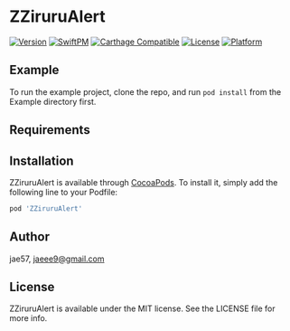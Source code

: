 # ZZiruruAlert

[![Version](https://img.shields.io/cocoapods/v/ZZiruruAlert.svg?style=flat)](https://cocoapods.org/pods/ZZiruruAlert)
[![SwiftPM](https://img.shields.io/badge/SPM-supported-DE5C43.svg?style=flat)](https://swift.org/package-manager/)
[![Carthage Compatible](https://img.shields.io/badge/Carthage-compatible-4BC51D.svg?style=flat)](https://github.com/Carthage/Carthage)
[![License](https://img.shields.io/cocoapods/l/ZZiruruAlert.svg?style=flat)](https://cocoapods.org/pods/ZZiruruAlert)
[![Platform](https://img.shields.io/cocoapods/p/ZZiruruAlert.svg?style=flat)](https://cocoapods.org/pods/ZZiruruAlert)

## Example

To run the example project, clone the repo, and run `pod install` from the Example directory first.

## Requirements

## Installation

ZZiruruAlert is available through [CocoaPods](https://cocoapods.org). To install
it, simply add the following line to your Podfile:

```ruby
pod 'ZZiruruAlert'
```

## Author

jae57, jaeee9@gmail.com

## License

ZZiruruAlert is available under the MIT license. See the LICENSE file for more info.
